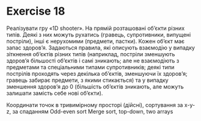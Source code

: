 # Exercise 18
Реалізувати гру «1D shooter». На прямій розташовані об’єкти різних
типів. Деякі з них можуть рухатись (гравець, супротивники, випущені
постріли), інші є нерухомими (предмети, пастки). Кожен об’єкт має
запас здоров’я. Задаються правила, які описують взаємодію у випадку
зіткнення об’єктів різних типів (наприклад, постріли зменшують
здоров’я більшості об’єктів і самі зникають; але не взаємодіють з
предметами та спеціальними типами супротивників; деякі типи
пострілів проходять через декілька об’єктів, зменшуючи їх здоров’я;
гравець забирає предмети, з якими стикається) та у випадку зменшення
здоров’я до 0 (більшість об’єктів зникають, але можуть залишати
замість себе нові об’єкти).

Координати точок в тривимірному просторі (дійсні), сортування за x-y-
z, за спаданням
Odd-even sort
Merge sort, top-down, two arrays
